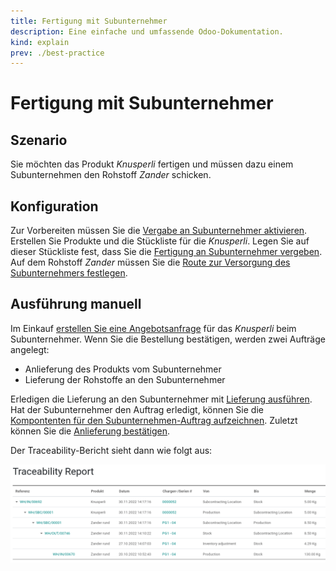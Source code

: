 ```yaml
---
title: Fertigung mit Subunternehmer
description: Eine einfache und umfassende Odoo-Dokumentation.
kind: explain
prev: ./best-practice
---
```


# Fertigung mit Subunternehmer

## Szenario

Sie möchten das Produkt _Knusperli_ fertigen und müssen dazu einem Subunternehmen den Rohstoff _Zander_ schicken.

## Konfiguration

Zur Vorbereiten müssen Sie die [Vergabe an Subunternehmer aktivieren](Manufacture.md#Vergabe%20an%20Subunternehmer%20aktivieren).
Erstellen Sie Produkte und die Stückliste für die _Knusperli_. Legen Sie auf dieser Stückliste fest, dass Sie die [Fertigung an Subunternehmer vergeben](Manufacture%20Data%20Management.md#Fertigung%20an%20Subunternehmer%20vergeben).
Auf dem Rohstoff _Zander_ müssen Sie die [Route zur Versorgung des Subunternehmers festlegen](Manufacture%20Operations.md#Route%20zur%20Versorgung%20des%20Subunternehmers%20festlegen).

## Ausführung manuell

Im Einkauf [erstellen Sie eine Angebotsanfrage](Purchase.md#Angebotsanfrage%20erstellen) für das _Knusperli_ beim Subunternehmer. Wenn Sie die Bestellung bestätigen, werden zwei Aufträge angelegt:

- Anlieferung des Produkts vom Subunternehmer
- Lieferung der Rohstoffe an den Subunternehmer

Erledigen die Lieferung an den Subunternehmer mit [Lieferung ausführen](Stock.md#Lieferung%20ausführen).
Hat der Subunternehmer den Auftrag erledigt, können Sie die [Kompontenten für den Subunternehmen-Auftrag aufzeichnen](Manufacture%20Operations.md#Kompontenten%20für%20Subunternehmen-Auftrag%20aufzeichnen).
Zuletzt können Sie die [Anlieferung bestätigen](Stock.md#Anlieferung%20bestätigen).

Der Traceability-Bericht sieht dann wie folgt aus:

![](attachments/Best%20Practice%20Fertigung%20mit%20Subunternehmer.png)
